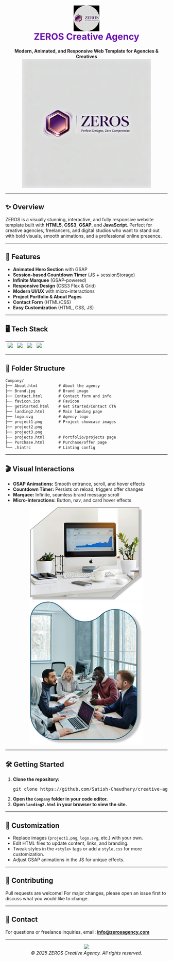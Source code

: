 <!-- ZEROS Creative Agency README -->

<h1 align="center">
  <img src="favicon.ico" alt="ZEROS Logo" width="80" style="vertical-align:middle;"> <br/>
  <span style="color:#6a0dad;">ZEROS Creative Agency</span>
</h1>

<p align="center">
  <b>Modern, Animated, and Responsive Web Template for Agencies & Creatives</b><br>
  <img src="Brand.jpg" alt="Landing Preview" width="400"/>
</p>

---

## ✨ Overview
ZEROS is a visually stunning, interactive, and fully responsive website template built with <b>HTML5</b>, <b>CSS3</b>, <b>GSAP</b>, and <b>JavaScript</b>. Perfect for creative agencies, freelancers, and digital studios who want to stand out with bold visuals, smooth animations, and a professional online presence.

---

## 🚀 Features

- <b>Animated Hero Section</b> with GSAP
- <b>Session-based Countdown Timer</b> (JS + sessionStorage)
- <b>Infinite Marquee</b> (GSAP-powered)
- <b>Responsive Design</b> (CSS3 Flex & Grid)
- <b>Modern UI/UX</b> with micro-interactions
- <b>Project Portfolio & About Pages</b>
- <b>Contact Form</b> (HTML/CSS)
- <b>Easy Customization</b> (HTML, CSS, JS)

---

## 🖥️ Tech Stack

| <img src="https://img.shields.io/badge/HTML5-E34F26?style=for-the-badge&logo=html5&logoColor=fff"/> | <img src="https://img.shields.io/badge/CSS3-1572B6?style=for-the-badge&logo=css3&logoColor=fff"/> | <img src="https://img.shields.io/badge/JavaScript-F7DF1E?style=for-the-badge&logo=javascript&logoColor=000"/> | <img src="https://img.shields.io/badge/GSAP-88CE02?style=for-the-badge&logo=greensock&logoColor=fff"/> |
|---|---|---|---|

---

## 📂 Folder Structure

```text
Company/
├── About.html         # About the agency
├── Brand.jpg          # Brand image
├── Contact.html       # Contact form and info
├── favicon.ico        # Favicon
├── getStarted.html    # Get Started/Contact CTA
├── landing2.html      # Main landing page
├── logo.svg           # Agency logo
├── project1.png       # Project showcase images
├── project2.png
├── project3.png
├── projects.html      # Portfolio/projects page
├── Purchase.html      # Purchase/offer page
└── .hintrc            # Linting config
```

---

## 🎬 Visual Interactions

- <b>GSAP Animations:</b> Smooth entrance, scroll, and hover effects
- <b>Countdown Timer:</b> Persists on reload, triggers offer changes
- <b>Marquee:</b> Infinite, seamless brand message scroll
- <b>Micro-interactions:</b> Button, nav, and card hover effects

<p align="center">
  <img src="project2.png" alt="Animated Section" width="350"/>
  <img src="project3.png" alt="Portfolio Preview" width="350"/>
</p>

---

## 🛠️ Getting Started

1. <b>Clone the repository:</b>
   <pre>git clone https://github.com/Satish-Chaudhary/creative-agency-zeros.git</pre>
2. <b>Open the <code>Company</code> folder in your code editor.</b>
3. <b>Open <code>landing2.html</code> in your browser to view the site.</b>

---

## 🎨 Customization
- Replace images (<code>project1.png</code>, <code>logo.svg</code>, etc.) with your own.
- Edit HTML files to update content, links, and branding.
- Tweak styles in the <code>&lt;style&gt;</code> tags or add a <code>style.css</code> for more customization.
- Adjust GSAP animations in the JS for unique effects.

---

## 🤝 Contributing
Pull requests are welcome! For major changes, please open an issue first to discuss what you would like to change.

---

## 📧 Contact
For questions or freelance inquiries, email: <b>info@zerosagency.com</b>

---

<p align="center">
  <img src="https://img.shields.io/badge/Creative%20Agency-ZEROS-6a0dad?style=for-the-badge"/>
  <br>
  <i>© 2025 ZEROS Creative Agency. All rights reserved.</i>
</p>
